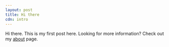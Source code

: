 ```yaml
---
layout: post
title: Hi there
cdn: intro
---
```


Hi there.  This is my first post here.  Looking for more information?  Check out my [about](/about) page.
